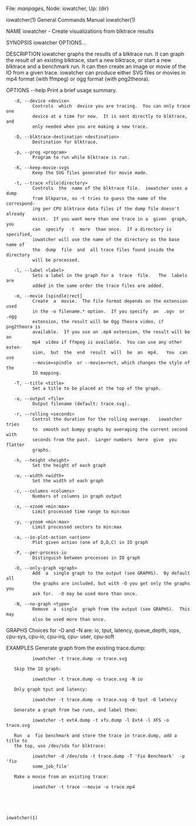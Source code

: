 File: *manpages*,  Node: iowatcher,  Up: (dir)

iowatcher(1)                General Commands Manual               iowatcher(1)



NAME
       iowatcher - Create visualizations from blktrace results


SYNOPSIS
       iowatcher OPTIONS...


DESCRIPTION
       iowatcher  graphs  the  results  of  a  blktrace run.  It can graph the
       result of an existing blktrace, start a new blktrace, or  start  a  new
       blktrace  and a benchmark run.  It can then create an image or movie of
       the IO from a given trace.  iowatcher can produce either SVG  files  or
       movies in mp4 format (with ffmpeg) or ogg format (with png2theora).


OPTIONS
       --help Print a brief usage summary.

       -d, --device <device>
              Controls  which  device you are tracing.  You can only trace one
              device at a time for now.  It is sent directly to blktrace,  and
              only needed when you are making a new trace.

       -D, --blktrace-destination <destination>
              Destination for blktrace.

       -p, --prog <program>
              Program to run while blktrace is run.

       -K, --keep-movie-svgs
              Keep the SVG files generated for movie mode.

       -t, --trace <file|directory>
              Controls  the  name of the blktrace file.  iowatcher uses a dump
              from blkparse, so -t tries to guess the name of the  correspond‐
              ing per CPU blktrace data files if the dump file doesn't already
              exist.  If you want more than one trace in a  given  graph,  you
              can  specify  -t  more  than once.  If a directory is specified,
              iowatcher will use the name of the directory as the base name of
              the  dump  file  and  all trace files found inside the directory
              will be processed.

       -l, --label <label>
              Sets a label in the graph for a  trace  file.   The  labels  are
              added in the same order the trace files are added.

       -m, --movie [spindle|rect]
              Create  a  movie.  The file format depends on the extension used
              in the -o filename.* option.  If you specify  an  .ogv  or  .ogg
              extension, the result will be Ogg Theora video, if png2theora is
              available.  If you use an .mp4 extension, the result will be  an
              mp4  video if ffmpeg is available.  You can use any other exten‐
              sion,  but  the  end  result  will  be  an  mp4.   You  can  use
              --movie=spindle  or --movie=rect, which changes the style of the
              IO mapping.

       -T, --title <title>
              Set a title to be placed at the top of the graph.

       -o, --output <file>
              Output filename (default: trace.svg).

       -r, --rolling <seconds>
              Control the duration for the rolling average.   iowatcher  tries
              to  smooth out bumpy graphs by averaging the current second with
              seconds from the past.  Larger numbers  here  give  you  flatter
              graphs.

       -h, --height <height>
              Set the height of each graph

       -w, --width <width>
              Set the width of each graph

       -c, --columns <columns>
              Numbers of columns in graph output

       -x, --xzoom <min:max>
              Limit processed time range to min:max

       -y, --yzoom <min:max>
              Limit processed sectors to min:max

       -a, --io-plot-action <action>
              Plot given action (one of Q,D,C) in IO graph

       -P, --per-process-io
              Distinguish between processes in IO graph

       -O, --only-graph <graph>
              Add  a  single graph to the output (see GRAPHS).  By default all
              the graphs are included, but with -O you get only the graphs you
              ask for.  -O may be used more than once.

       -N, --no-graph <type>
              Remove  a  single  graph from the output (see GRAPHS).  This may
              also be used more than once.

GRAPHS
       Choices for -O and -N are:
          io, tput, latency, queue_depth, iops, cpu-sys, cpu-io, cpu-irq, cpu-
       user, cpu-soft


EXAMPLES
       Generate graph from the existing trace.dump:

              iowatcher -t trace.dump -o trace.svg

       Skip the IO graph:

              iowatcher -t trace.dump -o trace.svg -N io

       Only graph tput and latency:

              iowatcher -t trace.dump -o trace.svg -O tput -O latency

       Generate a graph from two runs, and label them:

              iowatcher -t ext4.dump -t xfs.dump -l Ext4 -l XFS -o trace.svg

       Run  a  fio benchmark and store the trace in trace.dump, add a title to
       the top, use /dev/sda for blktrace:

              iowatcher -d /dev/sda -t trace.dump -T 'Fio Benchmark'  -p  'fio
              some_job_file'

       Make a movie from an existing trace:

              iowatcher -t trace --movie -o trace.mp4




                                                                  iowatcher(1)
